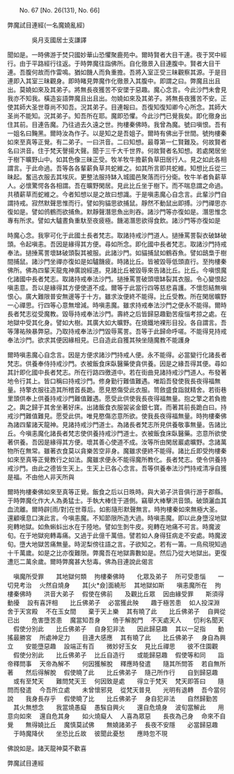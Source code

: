 ﻿　　No. 67 [No. 26(131), No. 66]

弊魔試目連經(一名魔嬈亂經)

　　　　吳月支國居士支謙譯


聞如是。一時佛游于焚只國妙華山恐懼聚鹿苑中。爾時賢者大目干連。夜于冥中經行。由于平路經行往返。于時弊魔往詣佛所。自化徹景入目連腹中。賢者大目干連。吾腹何故而作雷鳴。猶如饑人而負重擔。吾將入室正受三昧觀察其源。于是目連即入其室三昧觀身。即時睹見弊魔作化徹景入其腹中。即謂之曰。弊魔且出且出。莫嬈如來及其弟子。將無長夜獲苦不安墜于惡趣。魔心念言。今此沙門未會見我亦不知我。橫造妄語弊魔且出且出。勿嬈如來及其弟子。將無長夜獲苦不安。正使其師大圣世尊尚不知吾。況其弟子。目連報曰。吾復知復知卿今心所念。其師大圣尚不能知。況其弟子。知吾所在耶。魔即恐懼。今此沙門已覺我矣。即化徹身出住其前。目連告魔。乃往過去久遠之世。拘樓秦佛時。我曾為魔。號曰嗔恨。吾有一姐名曰黤黑。爾時汝為作子。以是知之是吾姐子。爾時有佛出于世間。號拘樓秦如來至真等正覺。有二弟子。一曰洪音。二曰知想。最尊第一仁賢難及。何故賢者名曰洪音。住于梵天謦揚大聲。聞于三千大千世界。何故賢者名知想。若處閑居坐于樹下曠野山中。如其色像三昧正受。牧羊牧牛擔薪負草田居行人。見之如此各相謂言。于此命過。吾等各各輩薪負草共蛇維之。如其所言即共蛇維。知想比丘從三昧起。奮迅衣服去其埃灰。更整法服持缽入城國邑聚落而行分衛。牧牛羊者負薪草人。必懷驚愕各各相謂。吾在曠野閑居。見此比丘坐于樹下。而不喘息謂之命過。共積薪草而蛇維之。今者知想以是之故曰想識。于是嗔恚魔心自念言。此輩沙門自謂持戒。寂然默聲思惟而行。譬如狗貓思欲捕鼠。靜然不動鼠出即搏。沙門禪思亦復如是。譬如鸧鶴而欲捕魚。默靜聲潛思魚出則吞。諸沙門等亦復如是。潛思惟念專有所求。譬如大驢晝負重馱至夜疲極。饑渴潛思欲得食飲。諸沙門等亦復如是

時魔心念。我寧可化于此國土長者梵志。取諸持戒沙門道人。撾捶罵詈裂衣破缽破頭。令起嗔恚。吾因是緣得其方便。尋如所念。即化國中長者梵志。取諸沙門持戒奉法。撾捶罵詈壞缽破頭裂其被服。此諸沙門。如貓捕鼠如鶴吞魚。譬如鴟梟于樹間捕鼠。諸沙門坐禪亦復如是如驢饑疲。時諸比丘。皆被毀辱低頭直行。至拘樓秦佛所。佛為四輩天龍鬼神廣說經道。見諸比丘被毀辱來告諸比丘。比丘。今嗔恨魔化諸國中長者梵志。取諸持戒奉法沙門。撾捶罵詈破頭壞缽裂其衣服。令心變恨起嗔恚意。吾以是緣得其方便使道不成。爾等于此當行四等慈悲喜護。不懷怨結無嗔恨心。廣大難限普安無邊等于十方。雖求汝便終不能得。比丘受教。所在閑居曠野一心禪思。行四等心意無增減。時嗔恚魔。雖求持戒奉法沙門之便永不能得。爾時長者梵志從受魔教。毀辱持戒奉法沙門。壽終之后皆歸惡趣勤苦瘦惱考掠之處。在地獄中受其化身。譬如大樹。其廣大如大曠野。在燒鐵地裸形目投。各自謂言。吾等薄祐殃暴弊惡。乃取持戒奉法沙門毀辱罵詈。吾等于此歸命呼嗟。不能得見持戒奉法沙門。欲求其便因緣相見。已自造此自獲其殃坐隨魔教不能護身

爾時嗔恚魔心自念言。因是方便求諸沙門持戒人便。永不能得。必當變行化諸長者梵志。供養奉侍持戒沙門。衣被飯食床臥醫藥使貪供養。因是之緣吾得其便。尋如其計即化國中長者梵志。所在行路四徼道中。若在街曲見諸持戒沙門道人。布發著地令行其上。皆口稱曰持戒沙門。修身勤行難值難遇。唯蹈吾發使我長夜得福無量。持擎衣服往造其所稽首長跪。愿見愍傷受此衣服。笥斂盛食詣就精舍。若街巷里頭供奉上供養持戒沙門難值難遇。愿受此供使我長夜得福無量。抱之擎之若負擔之。輿之歸于其舍坐著好床。出諸飯食衣服袈裟金銀七寶。而著其前長跪白曰。持戒沙門難值難見。愿受此供。唯見愍傷恣意所欲。使我長夜得福無量。時拘樓秦佛為諸四輩諸天龍神。見諸持戒沙門道士。為諸長者梵志所見供養敬事無量。告諸比丘。今嗔恚魔化諸長者梵志使供養持戒沙門道士。衣被飯食床臥醫藥。恣意所欲使著供養。吾因是緣得其方便。壞其善心使道不成。汝等所由閑居巖處曠野。念諸萬物所在無常。雖著衣食莫以貪樂苦空非身。魔雖求便終不能得。諸比丘即受拘樓秦如來至真等正覺教行之如法。魔雖求便永不能得魔所教化。長者梵志。使令供養持戒沙門。由此之德皆生天上。生天上已各心念言。吾等供養奉法沙門持戒清凈自獲是福。不由他人非天所與

爾時拘樓秦佛如來至真等正覺。飯食之后以日昳時。與大弟子洪音俱行游于郡縣。于時弊魔化作大人為勇猛士。手執大棒住于道側。竊舉大棒擊洪音頭。破頭灑血其血流離。爾時辟[雨/對]在世尊后。如影隨形默聲無言。時拘樓秦如來無極大圣。還顧嘆息口演此言。今嗔恚魔。不知節限所造大過。時嗔恚魔。即以此身墮沒地獄宛轉地獄。如魚蝌蚪出水在于陸地。譬如生剝牛皮。宛轉在地痛不可言。時魔波旬。在于地獄宛轉毒痛。又過于此億千萬倍。譬若如人身得狂病走不安處。時魔波旬。墮大地獄苦痛無量。時泥梨傍往語之言。子欲知之。若有一籌。一鳥飛現知過十千萬歲。如是之比亦復難限。弊魔吾在地獄壽數如是。然后乃從大地獄出。更復遭厄二萬余歲。爾時弊魔甚大愁毒。佛為目連說此偈言

　嗔魔所受罪　　其地獄何類
　拘樓秦佛時　　化眾及弟子
　所可受患惱　　一切見考治
　火然自燒身　　其[火*僉]面繞形
　其地獄如斯　　嗔恚魔所在
　拘樓秦佛時　　洪音大弟子
　假使在佛前　　及觀比丘眾
　因由緣受罪　　斯須得動擾
　設有喜評相　　比丘佛弟子
　必當獲此殃　　趣于極苦患
　如人投深淵　　舍于天宮殿
　不在玉女間　　棄于天上樂
　其有曉了此　　比丘佛弟子
　自興從已出　　危害墮苦患
　魔當知吾身　　倚于解脫門
　不天處天人　　忉利名聞天
　假使分別此　　比丘佛弟子
　自身犯非法　　因此歸惡趣
　其以一足指　　動搖最勝宮
　所處神足力　　目連大感應
　其有曉了此　　比丘佛弟子
　身自為興立　　安能墮惡趣
　設端正有百　　微妙好玉女
　見比丘禪思　　彼不住園觀
　假使分別此　　比丘佛弟子
　比丘自造行　　或能歸惡趣
　假使等和同　　詣帝釋問事
　天帝為解不　　何因獲解脫
　釋應時發遣　　隨其所問答
　若自無所著　　然后得解脫
　假使曉了此　　比丘佛弟子
　隨己所作行　　自到歸惡趣
　或有至梵天　　難問梵天王
　何因致是處　　得立于梵天
　梵天即答曰　　隨問而發遣
　今吾所立處　　未曾懷邪見
　從梵天普見　　光明有退轉
　吾今當何說　　我身長存乎
　假使曉了比　　比丘佛弟子
　身自犯非法　　自然歸勤苦
　其火無想念　　我當燒愚癡
　愚騃自興火　　還自危燒身
　波旬當解此　　用意向如來
　還自危其身　　如火燒癡人
　人喜為眾惡　　長夜為己身
　命來不自覺　　無得嬈比丘
　魔慎莫試佛　　無嬈諸弟子
　長夜不安隱　　必當歸惡趣
　于時魔降伏　　坐恐比丘故
　彼聞此憂愁　　應時忽不現　

佛說如是。諸天龍神莫不歡喜

弊魔試目連經
